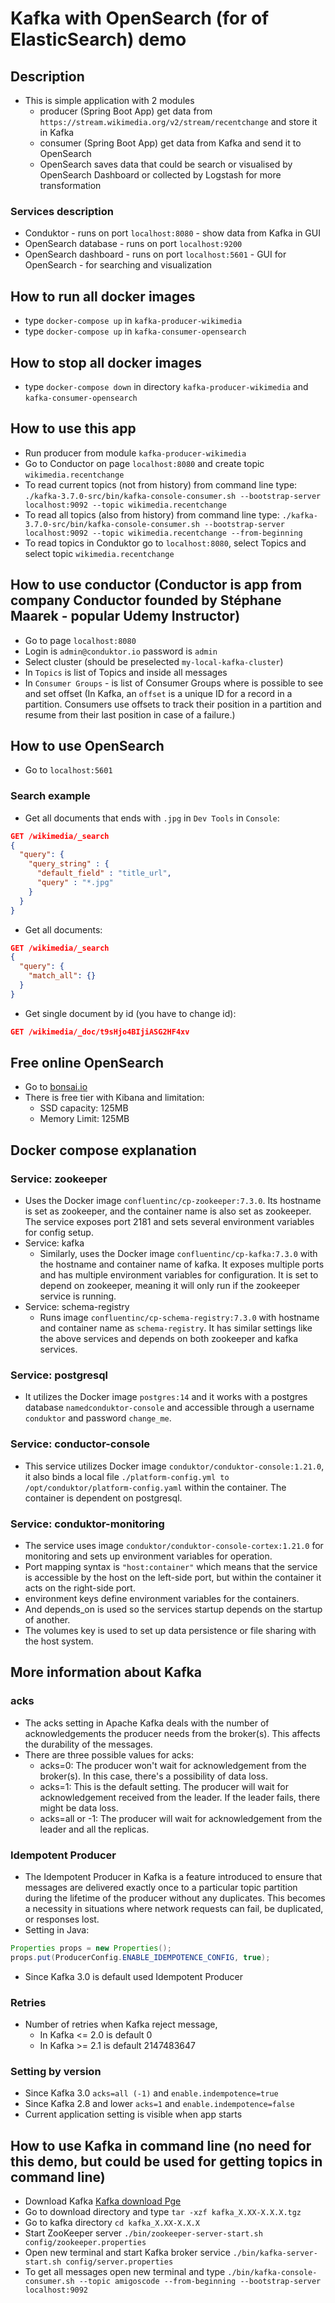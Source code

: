 # Kafka with OpenSearch (for of ElasticSearch) demo

## Description
- This is simple application with 2 modules
  - producer (Spring Boot App) get data from `https://stream.wikimedia.org/v2/stream/recentchange` and store it in Kafka
  - consumer (Spring Boot App) get data from Kafka and send it to OpenSearch
  - OpenSearch saves data that could be search or visualised by OpenSearch Dashboard or collected by Logstash for more transformation

### Services description
- Conduktor - runs on port `localhost:8080` - show data from Kafka in GUI
- OpenSearch database - runs on port `localhost:9200`
- OpenSearch dashboard - runs on port `localhost:5601` - GUI for OpenSearch - for searching and visualization

## How to run all docker images
- type `docker-compose up` in `kafka-producer-wikimedia`
- type `docker-compose up` in `kafka-consumer-opensearch`

## How to stop all docker images
- type `docker-compose down` in directory `kafka-producer-wikimedia` and `kafka-consumer-opensearch`

## How to use this app
- Run producer from module `kafka-producer-wikimedia`
- Go to Conductor on page `localhost:8080` and create topic `wikimedia.recentchange`
- To read current topics (not from history) from command line type: `./kafka-3.7.0-src/bin/kafka-console-consumer.sh --bootstrap-server localhost:9092 --topic wikimedia.recentchange`
- To read all topics (also from history) from command line type: `./kafka-3.7.0-src/bin/kafka-console-consumer.sh --bootstrap-server localhost:9092 --topic wikimedia.recentchange --from-beginning`
- To read topics in Conduktor go to `localhost:8080`, select Topics and select topic `wikimedia.recentchange`

## How to use conductor (Conductor is app from company Conductor founded by Stéphane Maarek - popular Udemy Instructor)
- Go to page `localhost:8080`
- Login is `admin@conduktor.io` password is `admin`
- Select cluster (should be preselected `my-local-kafka-cluster`)
- In `Topics` is list of Topics and inside all messages
- In `Consumer Groups` - is list of Consumer Groups where is possible to see and set offset (In Kafka, an `offset` is a unique ID for a record in a partition. Consumers use offsets to track their position in a partition and resume from their last position in case of a failure.)

## How to use OpenSearch
- Go to `localhost:5601`
### Search example
- Get all documents that ends with `.jpg` in `Dev Tools` in `Console`:
```json
GET /wikimedia/_search
{
  "query": {
    "query_string" : {
      "default_field" : "title_url",
      "query" : "*.jpg"
    }
  }
}
```
- Get all documents:
```json
GET /wikimedia/_search
{
  "query": {
    "match_all": {}
  }
}
```
- Get single document by id (you have to change id):
```json
GET /wikimedia/_doc/t9sHjo4BIjiASG2HF4xv
```

## Free online OpenSearch
- Go to [bonsai.io](https://bonsai.io)
- There is free tier with Kibana and limitation:
  - SSD capacity: 125MB
  - Memory Limit: 125MB

## Docker compose explanation
### Service: zookeeper
- Uses the Docker image `confluentinc/cp-zookeeper:7.3.0`. Its hostname is set as zookeeper, and the container name is also set as zookeeper. The service exposes port 2181 and sets several environment variables for config setup.
- Service: kafka
  - Similarly, uses the Docker image `confluentinc/cp-kafka:7.3.0` with the hostname and container name of kafka. It exposes multiple ports and has multiple environment variables for configuration. It is set to depend on zookeeper, meaning it will only run if the zookeeper service is running.
- Service: schema-registry
  - Runs image `confluentinc/cp-schema-registry:7.3.0` with hostname and container name as `schema-registry`. It has similar settings like the above services and depends on both zookeeper and kafka services.
### Service: postgresql
- It utilizes the Docker image `postgres:14` and it works with a postgres database `namedconduktor-console` and accessible through a username `conduktor` and password `change_me`.
### Service: conductor-console
- This service utilizes Docker image `conduktor/conduktor-console:1.21.0`, it also binds a local file `./platform-config.yml to /opt/conduktor/platform-config.yaml` within the container. The container is dependent on postgresql.
### Service: conduktor-monitoring
- The service uses image `conduktor/conduktor-console-cortex:1.21.0` for monitoring and sets up environment variables for operation.
- Port mapping syntax is `"host:container"` which means that the service is accessible by the host on the left-side port, but within the container it acts on the right-side port.
- environment keys define environment variables for the containers.
- And depends_on is used so the services startup depends on the startup of another.
- The volumes key is used to set up data persistence or file sharing with the host system.

## More information about Kafka
### acks
- The acks setting in Apache Kafka deals with the number of acknowledgements the producer needs from the broker(s). This affects the durability of the messages.
- There are three possible values for acks:
  - acks=0: The producer won't wait for acknowledgement from the broker(s). In this case, there's a possibility of data loss.
  - acks=1: This is the default setting. The producer will wait for acknowledgement received from the leader. If the leader fails, there might be data loss.
  - acks=all or -1: The producer will wait for acknowledgement from the leader and all the replicas.
### Idempotent Producer
- The Idempotent Producer in Kafka is a feature introduced to ensure that messages are delivered exactly once to a particular topic partition during the lifetime of the producer without any duplicates. This becomes a necessity in situations where network requests can fail, be duplicated, or responses lost.
- Setting in Java:
```java
Properties props = new Properties();
props.put(ProducerConfig.ENABLE_IDEMPOTENCE_CONFIG, true);
```
- Since Kafka 3.0 is default used Idempotent Producer
### Retries
- Number of retries when Kafka reject message,
  - In Kafka <= 2.0 is default 0
  - In Kafka >= 2.1 is default 2147483647
### Setting by version
- Since Kafka 3.0 `acks=all (-1)` and `enable.indempotence=true`
- Since Kafka 2.8 and lower `acks=1` and `enable.indempotence=false`
- Current application setting is visible when app starts

## How to use Kafka in command line (no need for this demo, but could be used for getting topics in command line)
- Download Kafka [Kafka download Pge](https://kafka.apache.org/quickstart)
- Go to download directory and type `tar -xzf kafka_X.XX-X.X.X.tgz`
- Go to kafka directory `cd kafka_X.XX-X.X.X`
- Start ZooKeeper server `./bin/zookeeper-server-start.sh config/zookeeper.properties`
- Open new terminal and start Kafka broker service `./bin/kafka-server-start.sh config/server.properties`
- To get all messages open new terminal and type `./bin/kafka-console-consumer.sh --topic amigoscode --from-beginning --bootstrap-server localhost:9092`
